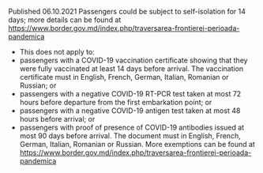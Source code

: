 Published 06.10.2021
Passengers could be subject to self-isolation for 14 days; more details can be found at <a href="https://www.border.gov.md/index.php/traversarea-frontierei-perioada-pandemica">https://www.border.gov.md/index.php/traversarea-frontierei-perioada-pandemica</a>
- This does not apply to:
- passengers with a COVID-19 vaccination certificate showing that they were fully vaccinated at least 14 days before arrival. The vaccination certificate must in English, French, German, Italian, Romanian or Russian; or
- passengers with a negative COVID-19 RT-PCR test taken at most 72 hours before departure from the first embarkation point; or
- passengers with a negative COVID-19 antigen test taken at most 48 hours before arrival; or
- passengers with proof of presence of COVID-19 antibodies issued at most 90 days before arrival. The document must in English, French, German, Italian, Romanian or Russian.
More exemptions can be found at <a href="https://www.border.gov.md/index.php/traversarea-frontierei-perioada-pandemica">https://www.border.gov.md/index.php/traversarea-frontierei-perioada-pandemica</a>